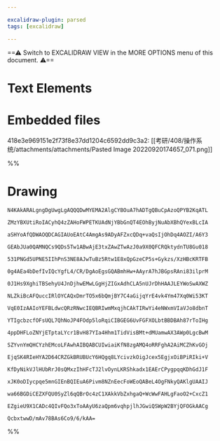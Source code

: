 ```yaml
---

excalidraw-plugin: parsed
tags: [excalidraw]

---
```

==⚠  Switch to EXCALIDRAW VIEW in the MORE OPTIONS menu of this document. ⚠==


# Text Elements

# Embedded files
418e3e969151e2f73f8e37dd1204c6592dd9c3a2: [[考研/408/操作系统/attachments/attachments/Pasted Image 20220920174657_071.png]]

%%
# Drawing
```compressed-json
N4KAkARALgngDgUwgLgAQQQDwMYEMA2AlgCYBOuA7hADTgQBuCpAzoQPYB2KqATL

ZMzYBXUtiRoIACyhQ4zZAHoFWPETKUAdNjYBbGnQT4EOhByjNuAbXBhQYexBLcIA

aSHYoAfQDWAOQDCAGIAUoEAtC4AmgAs9ADyAFZxcQDq+vaQsIjOhDq4AOZI/A6Y3

GEAbJUa0QAMNQCs9QDs5Tw1ABwAjE3txZAwZTwAzJ0a9X0QFCRQktydnTU8Gu018

531PNGd5UPNE5IIhPnS3NE8AJwTuBz5Rtw1E8xQpGzeCP5s+Gykzs/XzHBcKRTFB

0g4AEa4bDefIvIQcYgfL4/CR/DgAoEgsGQABmhHw+AAyrA7hJBGpsRAni83ilprM

0J1Hs9XghiTBSehyU4JnDjhwEMwLGgHjZIGxAdhCLA5nUJrDhHAAJLEYWoSwAXWZ

NLZkiBcAFQuccIRlOYCAQxDmrTO5x6bQmjBY7C4aGijqYrE4vk4Ym47Xq0Wi53KT

VqE0IzAAIoYEFBLdwcQRzRNwcIEQBRIwmMxqjhCAkTIRwYi4eNWxmVIaVJo8dbnT

YTIgcbzcfOFsUQL7QhNoJP4FOdp5loRqiCIBGEG6UvFGFXOLbtBBDBAh87rToIHg

4ppDHFLoZNYjETptaLYcr1BvH87YIa4Hhm1TidVisBMt+dMUamwAX3AWp0LgcBwM

SZYvnYmQHCYzhEMcoLFAwhAIBQABCUIwiaiKfN8zgAMQ4oRRFghA2AiMCZhKvGOj

EjqSK4RIeHYA2D64CRZGkBRUBUcY6HQgq8LYcivzkOigJcex5EgjxOiBPiRIki+V

KfDyNikVJlHUbRrJ0sQMxzIhHFcTJ2lvOynLKRShkadx1EAErCPygpqqKDhGdJ1F

xJK0oDIycpqe5mnGIEnBQIEuA6Pivm8NZnEecFoWEoQABeL4OgFNkyQAKlgUAAIJ

wa66BGDiCEZXFQU0SyZl6qQBrOc4zC1XAkkVbZxhgaQ+WcWwFAHLgFaoO2+CxcZ1

EZgieU9X1CADc4QIvFQo3xToAAyU6zaQpm6vqhpjlhJGwiQSWpW2BYjQFOGkAACg

QcbxtwwD/mAv78BAs6Co9/6/kAA=
```
%%